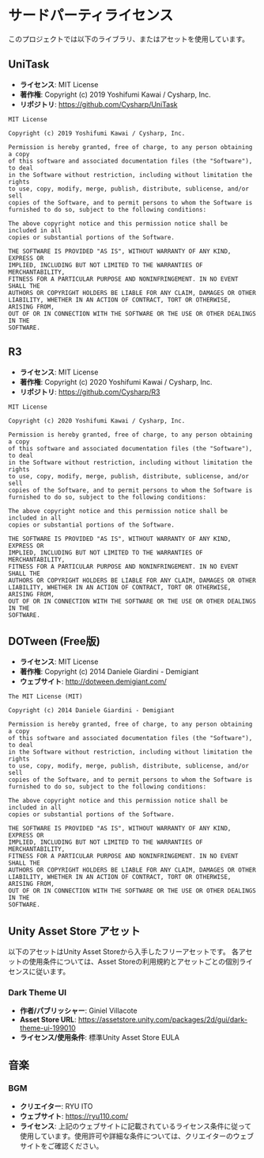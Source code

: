 # サードパーティライセンス

このプロジェクトでは以下のライブラリ、またはアセットを使用しています。

## UniTask

- **ライセンス**: MIT License
- **著作権**: Copyright (c) 2019 Yoshifumi Kawai / Cysharp, Inc.
- **リポジトリ**: https://github.com/Cysharp/UniTask

```
MIT License

Copyright (c) 2019 Yoshifumi Kawai / Cysharp, Inc.

Permission is hereby granted, free of charge, to any person obtaining a copy
of this software and associated documentation files (the "Software"), to deal
in the Software without restriction, including without limitation the rights
to use, copy, modify, merge, publish, distribute, sublicense, and/or sell
copies of the Software, and to permit persons to whom the Software is
furnished to do so, subject to the following conditions:

The above copyright notice and this permission notice shall be included in all
copies or substantial portions of the Software.

THE SOFTWARE IS PROVIDED "AS IS", WITHOUT WARRANTY OF ANY KIND, EXPRESS OR
IMPLIED, INCLUDING BUT NOT LIMITED TO THE WARRANTIES OF MERCHANTABILITY,
FITNESS FOR A PARTICULAR PURPOSE AND NONINFRINGEMENT. IN NO EVENT SHALL THE
AUTHORS OR COPYRIGHT HOLDERS BE LIABLE FOR ANY CLAIM, DAMAGES OR OTHER
LIABILITY, WHETHER IN AN ACTION OF CONTRACT, TORT OR OTHERWISE, ARISING FROM,
OUT OF OR IN CONNECTION WITH THE SOFTWARE OR THE USE OR OTHER DEALINGS IN THE
SOFTWARE.
```

## R3

- **ライセンス**: MIT License
- **著作権**: Copyright (c) 2020 Yoshifumi Kawai / Cysharp, Inc.
- **リポジトリ**: https://github.com/Cysharp/R3

```
MIT License

Copyright (c) 2020 Yoshifumi Kawai / Cysharp, Inc.

Permission is hereby granted, free of charge, to any person obtaining a copy
of this software and associated documentation files (the "Software"), to deal
in the Software without restriction, including without limitation the rights
to use, copy, modify, merge, publish, distribute, sublicense, and/or sell
copies of the Software, and to permit persons to whom the Software is
furnished to do so, subject to the following conditions:

The above copyright notice and this permission notice shall be included in all
copies or substantial portions of the Software.

THE SOFTWARE IS PROVIDED "AS IS", WITHOUT WARRANTY OF ANY KIND, EXPRESS OR
IMPLIED, INCLUDING BUT NOT LIMITED TO THE WARRANTIES OF MERCHANTABILITY,
FITNESS FOR A PARTICULAR PURPOSE AND NONINFRINGEMENT. IN NO EVENT SHALL THE
AUTHORS OR COPYRIGHT HOLDERS BE LIABLE FOR ANY CLAIM, DAMAGES OR OTHER
LIABILITY, WHETHER IN AN ACTION OF CONTRACT, TORT OR OTHERWISE, ARISING FROM,
OUT OF OR IN CONNECTION WITH THE SOFTWARE OR THE USE OR OTHER DEALINGS IN THE
SOFTWARE.
```

## DOTween (Free版)

- **ライセンス**: MIT License
- **著作権**: Copyright (c) 2014 Daniele Giardini - Demigiant
- **ウェブサイト**: http://dotween.demigiant.com/

```
The MIT License (MIT)

Copyright (c) 2014 Daniele Giardini - Demigiant

Permission is hereby granted, free of charge, to any person obtaining a copy
of this software and associated documentation files (the "Software"), to deal
in the Software without restriction, including without limitation the rights
to use, copy, modify, merge, publish, distribute, sublicense, and/or sell
copies of the Software, and to permit persons to whom the Software is
furnished to do so, subject to the following conditions:

The above copyright notice and this permission notice shall be included in all
copies or substantial portions of the Software.

THE SOFTWARE IS PROVIDED "AS IS", WITHOUT WARRANTY OF ANY KIND, EXPRESS OR
IMPLIED, INCLUDING BUT NOT LIMITED TO THE WARRANTIES OF MERCHANTABILITY,
FITNESS FOR A PARTICULAR PURPOSE AND NONINFRINGEMENT. IN NO EVENT SHALL THE
AUTHORS OR COPYRIGHT HOLDERS BE LIABLE FOR ANY CLAIM, DAMAGES OR OTHER
LIABILITY, WHETHER IN AN ACTION OF CONTRACT, TORT OR OTHERWISE, ARISING FROM,
OUT OF OR IN CONNECTION WITH THE SOFTWARE OR THE USE OR OTHER DEALINGS IN THE
SOFTWARE.
```

## Unity Asset Store アセット

以下のアセットはUnity Asset Storeから入手したフリーアセットです。
各アセットの使用条件については、Asset Storeの利用規約とアセットごとの個別ライセンスに従います。

### Dark Theme UI

- **作者/パブリッシャー**: Giniel Villacote
- **Asset Store URL**: https://assetstore.unity.com/packages/2d/gui/dark-theme-ui-199010
- **ライセンス/使用条件**: 標準Unity Asset Store EULA

## 音楽

### BGM

- **クリエイター**: RYU ITO
- **ウェブサイト**: https://ryu110.com/
- **ライセンス**: 上記のウェブサイトに記載されているライセンス条件に従って使用しています。使用許可や詳細な条件については、クリエイターのウェブサイトをご確認ください。
